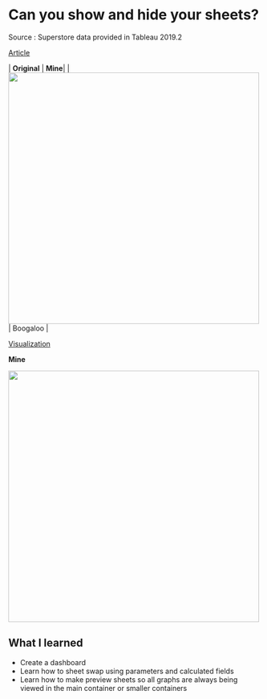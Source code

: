 # Can you show and hide your sheets?

Source : Superstore data provided in Tableau 2019.2 

[Article](http://www.workout-wednesday.com/week-40-can-you-show-and-hide-your-sheets/)

| **Original** | **Mine**|
|<img src = "http://www.workout-wednesday.com/wp-content/uploads/2019/10/wow40.gif.pagespeed.ce.MvO-iWYAt6.gif" width = "500">| Boogaloo |

[Visualization](https://public.tableau.com/views/WW2019W40/Dashboard1?:display_count=y&:origin=viz_share_link)

**Mine** 

<img src = "https://media0.giphy.com/media/lPL0UXQlYrtyKgeUq4/giphy.gif" width = "500">

## What I learned

- Create a dashboard
- Learn how to sheet swap using parameters and calculated fields
- Learn how to make preview sheets so all graphs are always being viewed in the main container or smaller containers


